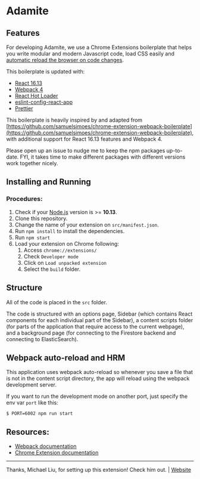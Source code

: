 # Adamite

## Features

For developing Adamite, we use a Chrome Extensions boilerplate that helps you write modular and modern Javascript code, load CSS easily and [automatic reload the browser on code changes](https://webpack.github.io/docs/webpack-dev-server.html#automatic-refresh).

This boilerplate is updated with:

- [React 16.13](https://reactjs.org)
- [Webpack 4](https://webpack.js.org/)
- [React Hot Loader](https://github.com/gaearon/react-hot-loader)
- [eslint-config-react-app](https://www.npmjs.com/package/eslint-config-react-app)
- [Prettier](https://prettier.io/)

This boilerplate is heavily inspired by and adapted from [https://github.com/samuelsimoes/chrome-extension-webpack-boilerplate](https://github.com/samuelsimoes/chrome-extension-webpack-boilerplate), with additional support for React 16.13 features and Webpack 4.

Please open up an issue to nudge me to keep the npm packages up-to-date. FYI, it takes time to make different packages with different versions work together nicely.

## Installing and Running

### Procedures:

1. Check if your [Node.js](https://nodejs.org/) version is >= **10.13**.
2. Clone this repository.
3. Change the name of your extension on `src/manifest.json`.
4. Run `npm install` to install the dependencies.
5. Run `npm start`
6. Load your extension on Chrome following:
   1. Access `chrome://extensions/`
   2. Check `Developer mode`
   3. Click on `Load unpacked extension`
   4. Select the `build` folder.

## Structure

All of the code is placed in the `src` folder.

The code is structured with an options page, Sidebar (which contains React components for each individual part of the Sidebar), a content scripts folder (for parts of the application that require access to the current webpage), and a background page (for connecting to the Firestore backend and connecting to ElasticSearch).

## Webpack auto-reload and HRM

This application uses webpack auto-reload so whenever you save a file that is not in the content script directory, the app will reload using the webpack development server.

If you want to run the development mode on another port, just specify the env var `port` like this:

```
$ PORT=6002 npm run start
```


## Resources:

- [Webpack documentation](https://webpack.js.org/concepts/)
- [Chrome Extension documentation](https://developer.chrome.com/extensions/getstarted)

---

Thanks, Michael Liu, for setting up this extension! Check him out. | [Website](https://lxieyang.github.io)
